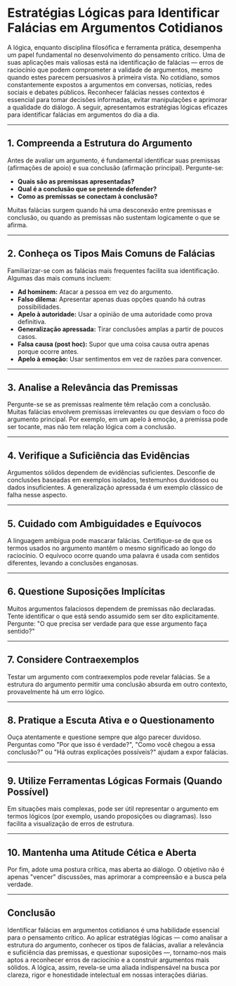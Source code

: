 # Estratégias Lógicas para Identificar Falácias em Argumentos Cotidianos

A lógica, enquanto disciplina filosófica e ferramenta prática, desempenha um papel fundamental no desenvolvimento do pensamento crítico. Uma de suas aplicações mais valiosas está na identificação de falácias — erros de raciocínio que podem comprometer a validade de argumentos, mesmo quando estes parecem persuasivos à primeira vista. No cotidiano, somos constantemente expostos a argumentos em conversas, notícias, redes sociais e debates públicos. Reconhecer falácias nesses contextos é essencial para tomar decisões informadas, evitar manipulações e aprimorar a qualidade do diálogo. A seguir, apresentamos estratégias lógicas eficazes para identificar falácias em argumentos do dia a dia.

---

## 1. **Compreenda a Estrutura do Argumento**

Antes de avaliar um argumento, é fundamental identificar suas premissas (afirmações de apoio) e sua conclusão (afirmação principal). Pergunte-se:

- **Quais são as premissas apresentadas?**
- **Qual é a conclusão que se pretende defender?**
- **Como as premissas se conectam à conclusão?**

Muitas falácias surgem quando há uma desconexão entre premissas e conclusão, ou quando as premissas não sustentam logicamente o que se afirma.

---

## 2. **Conheça os Tipos Mais Comuns de Falácias**

Familiarizar-se com as falácias mais frequentes facilita sua identificação. Algumas das mais comuns incluem:

- **Ad hominem:** Atacar a pessoa em vez do argumento.
- **Falso dilema:** Apresentar apenas duas opções quando há outras possibilidades.
- **Apelo à autoridade:** Usar a opinião de uma autoridade como prova definitiva.
- **Generalização apressada:** Tirar conclusões amplas a partir de poucos casos.
- **Falsa causa (post hoc):** Supor que uma coisa causa outra apenas porque ocorre antes.
- **Apelo à emoção:** Usar sentimentos em vez de razões para convencer.

---

## 3. **Analise a Relevância das Premissas**

Pergunte-se se as premissas realmente têm relação com a conclusão. Muitas falácias envolvem premissas irrelevantes ou que desviam o foco do argumento principal. Por exemplo, em um apelo à emoção, a premissa pode ser tocante, mas não tem relação lógica com a conclusão.

---

## 4. **Verifique a Suficiência das Evidências**

Argumentos sólidos dependem de evidências suficientes. Desconfie de conclusões baseadas em exemplos isolados, testemunhos duvidosos ou dados insuficientes. A generalização apressada é um exemplo clássico de falha nesse aspecto.

---

## 5. **Cuidado com Ambiguidades e Equívocos**

A linguagem ambígua pode mascarar falácias. Certifique-se de que os termos usados no argumento mantêm o mesmo significado ao longo do raciocínio. O equívoco ocorre quando uma palavra é usada com sentidos diferentes, levando a conclusões enganosas.

---

## 6. **Questione Suposições Implícitas**

Muitos argumentos falaciosos dependem de premissas não declaradas. Tente identificar o que está sendo assumido sem ser dito explicitamente. Pergunte: "O que precisa ser verdade para que esse argumento faça sentido?"

---

## 7. **Considere Contraexemplos**

Testar um argumento com contraexemplos pode revelar falácias. Se a estrutura do argumento permitir uma conclusão absurda em outro contexto, provavelmente há um erro lógico.

---

## 8. **Pratique a Escuta Ativa e o Questionamento**

Ouça atentamente e questione sempre que algo parecer duvidoso. Perguntas como "Por que isso é verdade?", "Como você chegou a essa conclusão?" ou "Há outras explicações possíveis?" ajudam a expor falácias.

---

## 9. **Utilize Ferramentas Lógicas Formais (Quando Possível)**

Em situações mais complexas, pode ser útil representar o argumento em termos lógicos (por exemplo, usando proposições ou diagramas). Isso facilita a visualização de erros de estrutura.

---

## 10. **Mantenha uma Atitude Cética e Aberta**

Por fim, adote uma postura crítica, mas aberta ao diálogo. O objetivo não é apenas "vencer" discussões, mas aprimorar a compreensão e a busca pela verdade.

---

## **Conclusão**

Identificar falácias em argumentos cotidianos é uma habilidade essencial para o pensamento crítico. Ao aplicar estratégias lógicas — como analisar a estrutura do argumento, conhecer os tipos de falácias, avaliar a relevância e suficiência das premissas, e questionar suposições —, tornamo-nos mais aptos a reconhecer erros de raciocínio e a construir argumentos mais sólidos. A lógica, assim, revela-se uma aliada indispensável na busca por clareza, rigor e honestidade intelectual em nossas interações diárias.